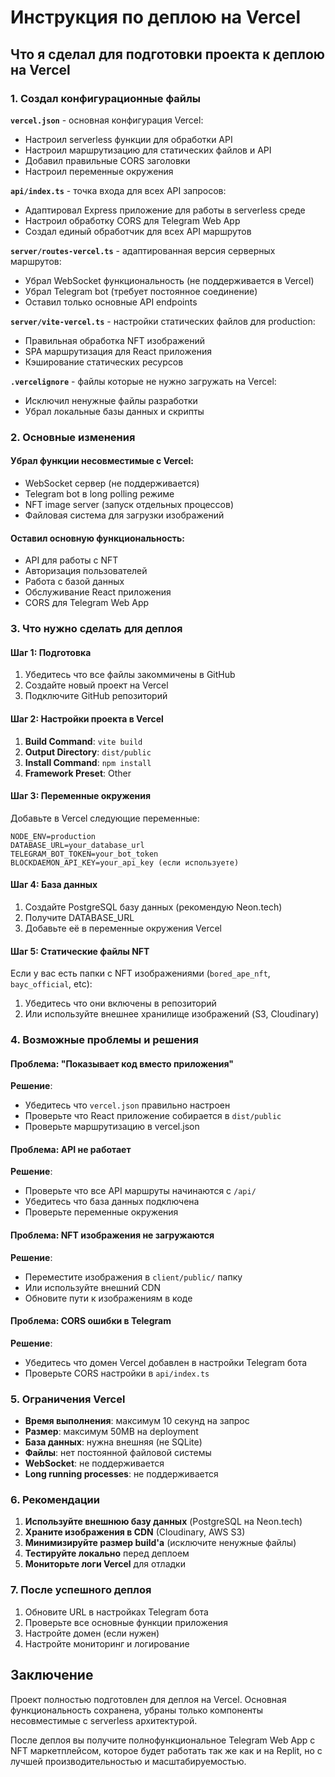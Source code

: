 # Инструкция по деплою на Vercel

## Что я сделал для подготовки проекта к деплою на Vercel

### 1. Создал конфигурационные файлы

**`vercel.json`** - основная конфигурация Vercel:
- Настроил serverless функции для обработки API
- Настроил маршрутизацию для статических файлов и API
- Добавил правильные CORS заголовки
- Настроил переменные окружения

**`api/index.ts`** - точка входа для всех API запросов:
- Адаптировал Express приложение для работы в serverless среде
- Настроил обработку CORS для Telegram Web App
- Создал единый обработчик для всех API маршрутов

**`server/routes-vercel.ts`** - адаптированная версия серверных маршрутов:
- Убрал WebSocket функциональность (не поддерживается в Vercel)
- Убрал Telegram bot (требует постоянное соединение)
- Оставил только основные API endpoints

**`server/vite-vercel.ts`** - настройки статических файлов для production:
- Правильная обработка NFT изображений
- SPA маршрутизация для React приложения
- Кэширование статических ресурсов

**`.vercelignore`** - файлы которые не нужно загружать на Vercel:
- Исключил ненужные файлы разработки
- Убрал локальные базы данных и скрипты

### 2. Основные изменения

#### Убрал функции несовместимые с Vercel:
- WebSocket сервер (не поддерживается)
- Telegram bot в long polling режиме
- NFT image server (запуск отдельных процессов)
- Файловая система для загрузки изображений

#### Оставил основную функциональность:
- API для работы с NFT
- Авторизация пользователей
- Работа с базой данных
- Обслуживание React приложения
- CORS для Telegram Web App

### 3. Что нужно сделать для деплоя

#### Шаг 1: Подготовка
1. Убедитесь что все файлы закоммичены в GitHub
2. Создайте новый проект на Vercel
3. Подключите GitHub репозиторий

#### Шаг 2: Настройки проекта в Vercel
1. **Build Command**: `vite build`
2. **Output Directory**: `dist/public`
3. **Install Command**: `npm install`
4. **Framework Preset**: Other

#### Шаг 3: Переменные окружения
Добавьте в Vercel следующие переменные:

```
NODE_ENV=production
DATABASE_URL=your_database_url
TELEGRAM_BOT_TOKEN=your_bot_token
BLOCKDAEMON_API_KEY=your_api_key (если используете)
```

#### Шаг 4: База данных
1. Создайте PostgreSQL базу данных (рекомендую Neon.tech)
2. Получите DATABASE_URL
3. Добавьте её в переменные окружения Vercel

#### Шаг 5: Статические файлы NFT
Если у вас есть папки с NFT изображениями (`bored_ape_nft`, `bayc_official`, etc):
1. Убедитесь что они включены в репозиторий
2. Или используйте внешнее хранилище изображений (S3, Cloudinary)

### 4. Возможные проблемы и решения

#### Проблема: "Показывает код вместо приложения"
**Решение**: 
- Убедитесь что `vercel.json` правильно настроен
- Проверьте что React приложение собирается в `dist/public`
- Проверьте маршрутизацию в vercel.json

#### Проблема: API не работает
**Решение**: 
- Проверьте что все API маршруты начинаются с `/api/`
- Убедитесь что база данных подключена
- Проверьте переменные окружения

#### Проблема: NFT изображения не загружаются
**Решение**: 
- Переместите изображения в `client/public/` папку
- Или используйте внешний CDN
- Обновите пути к изображениям в коде

#### Проблема: CORS ошибки в Telegram
**Решение**: 
- Убедитесь что домен Vercel добавлен в настройки Telegram бота
- Проверьте CORS настройки в `api/index.ts`

### 5. Ограничения Vercel

- **Время выполнения**: максимум 10 секунд на запрос
- **Размер**: максимум 50MB на deployment
- **База данных**: нужна внешняя (не SQLite)
- **Файлы**: нет постоянной файловой системы
- **WebSocket**: не поддерживается
- **Long running processes**: не поддерживается

### 6. Рекомендации

1. **Используйте внешнюю базу данных** (PostgreSQL на Neon.tech)
2. **Храните изображения в CDN** (Cloudinary, AWS S3)
3. **Минимизируйте размер build'а** (исключите ненужные файлы)
4. **Тестируйте локально** перед деплоем
5. **Мониторьте логи Vercel** для отладки

### 7. После успешного деплоя

1. Обновите URL в настройках Telegram бота
2. Проверьте все основные функции приложения
3. Настройте домен (если нужен)
4. Настройте мониторинг и логирование

## Заключение

Проект полностью подготовлен для деплоя на Vercel. Основная функциональность сохранена, убраны только компоненты несовместимые с serverless архитектурой.

После деплоя вы получите полнофункциональное Telegram Web App с NFT маркетплейсом, которое будет работать так же как и на Replit, но с лучшей производительностью и масштабируемостью.